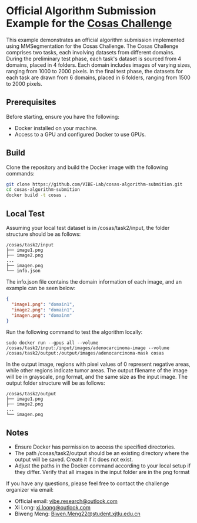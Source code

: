 # Official Algorithm Submission Example for the [Cosas Challenge](https://cosas.grand-challenge.org)

This example demonstrates an official algorithm submission implemented using MMSegmentation for the Cosas Challenge. The Cosas Challenge comprises two tasks, each involving datasets from different domains. During the preliminary test phase, each task's dataset is sourced from 4 domains, placed in 4 folders. Each domain includes images of varying sizes, ranging from 1000 to 2000 pixels. In the final test phase, the datasets for each task are drawn from 6 domains, placed in 6 folders, ranging from 1500 to 2000 pixels.

## Prerequisites

Before starting, ensure you have the following:

- Docker installed on your machine.
- Access to a GPU and configured Docker to use GPUs.

## Build

Clone the repository and build the Docker image with the following commands:

```bash
git clone https://github.com/VIBE-Lab/cosas-algorithm-submition.git
cd cosas-algorithm-submition
docker build -t cosas .
```

## Local Test
Assuming your local test dataset is in /cosas/task2/input, the folder structure should be as follows:
```
/cosas/task2/input
├── image1.png
├── image2.png
...
├── imagen.png
└── info.json

```
The info.json file contains the domain information of each image, and an example can be seen below:
```json
{
  "image1.png": "domain1",
  "image2.png": "domain1",
  "imagen.png": "domainm"
}
```

Run the following command to test the algorithm locally:
```
sudo docker run --gpus all --volume /cosas/task2/input:/input/images/adenocarcinoma-image --volume /cosas/task2/output:/output/images/adenocarcinoma-mask cosas
```

In the output image, regions with pixel values of 0 represent negative areas, while other regions indicate tumor areas. The output filename of the image will be in grayscale, png format, and the same size as the input image. The output folder structure will be as follows:
```
/cosas/task2/output
├── image1.png
├── image2.png
...
└── imagen.png
```

## Notes
- Ensure Docker has permission to access the specified directories.
- The path /cosas/task2/output should be an existing directory where the output will be saved. Create it if it does not exist.
- Adjust the paths in the Docker command according to your local setup if they differ.
Verify that all images in the input folder are in the png format

If you have any questions, please feel free to contact the challenge organizer via email:

- Official email: vibe.research@outlook.com
- Xi Long: xi.loong@outlook.com
- Biweng Meng: Biwen.Meng22@student.xjtlu.edu.cn
